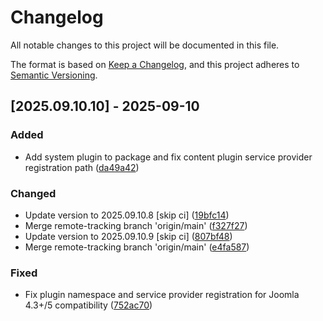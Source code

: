 # Changelog

All notable changes to this project will be documented in this file.

The format is based on [Keep a Changelog](https://keepachangelog.com/en/1.0.0/),
and this project adheres to [Semantic Versioning](https://semver.org/spec/v2.0.0.html).

## [2025.09.10.10] - 2025-09-10

### Added

* Add system plugin to package and fix content plugin service provider registration path ([da49a42](https://github.com/N6REJ/bears_aichatbot/commit/da49a42))

### Changed

* Update version to 2025.09.10.8 [skip ci] ([19bfc14](https://github.com/N6REJ/bears_aichatbot/commit/19bfc14))
* Merge remote-tracking branch 'origin/main' ([f327f27](https://github.com/N6REJ/bears_aichatbot/commit/f327f27))
* Update version to 2025.09.10.9 [skip ci] ([807bf48](https://github.com/N6REJ/bears_aichatbot/commit/807bf48))
* Merge remote-tracking branch 'origin/main' ([e4fa587](https://github.com/N6REJ/bears_aichatbot/commit/e4fa587))

### Fixed

* Fix plugin namespace and service provider registration for Joomla 4.3+/5 compatibility ([752ac70](https://github.com/N6REJ/bears_aichatbot/commit/752ac70))

